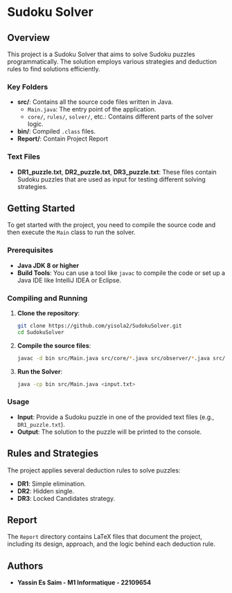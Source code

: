 # Sudoku Solver

## Overview
This project is a Sudoku Solver that aims to solve Sudoku puzzles programmatically. The solution employs various strategies and deduction rules to find solutions efficiently.

### Key Folders
- **src/**: Contains all the source code files written in Java.
  - `Main.java`: The entry point of the application.
  - `core/`, `rules/`, `solver/`, etc.: Contains different parts of the solver logic.
- **bin/**: Compiled `.class` files.
- **Report/**: Contain Project Report

### Text Files
- **DR1_puzzle.txt**, **DR2_puzzle.txt**, **DR3_puzzle.txt**: These files contain Sudoku puzzles that are used as input for testing different solving strategies.

## Getting Started
To get started with the project, you need to compile the source code and then execute the `Main` class to run the solver.

### Prerequisites
- **Java JDK 8 or higher**
- **Build Tools**: You can use a tool like `javac` to compile the code or set up a Java IDE like IntelliJ IDEA or Eclipse.

### Compiling and Running
1. **Clone the repository**:
   ```sh
   git clone https://github.com/yisola2/SudokuSolver.git
   cd SudokuSolver
   ```

2. **Compile the source files**:
   ```sh
   javac -d bin src/Main.java src/core/*.java src/observer/*.java src/rules/*.java src/solver/*.java src/strategy/*.java src/util/*.java
   ```

3. **Run the Solver**:
   ```sh
   java -cp bin src/Main.java <input.txt>
   ```

### Usage
- **Input**: Provide a Sudoku puzzle in one of the provided text files (e.g., `DR1_puzzle.txt`).
- **Output**: The solution to the puzzle will be printed to the console.

## Rules and Strategies
The project applies several deduction rules to solve puzzles:
- **DR1**: Simple elimination.
- **DR2**: Hidden single.
- **DR3**: Locked Candidates strategy.

## Report
The `Report` directory contains LaTeX files that document the project, including its design, approach, and the logic behind each deduction rule.

## Authors
- **Yassin Es Saim - M1 Informatique - 22109654**


